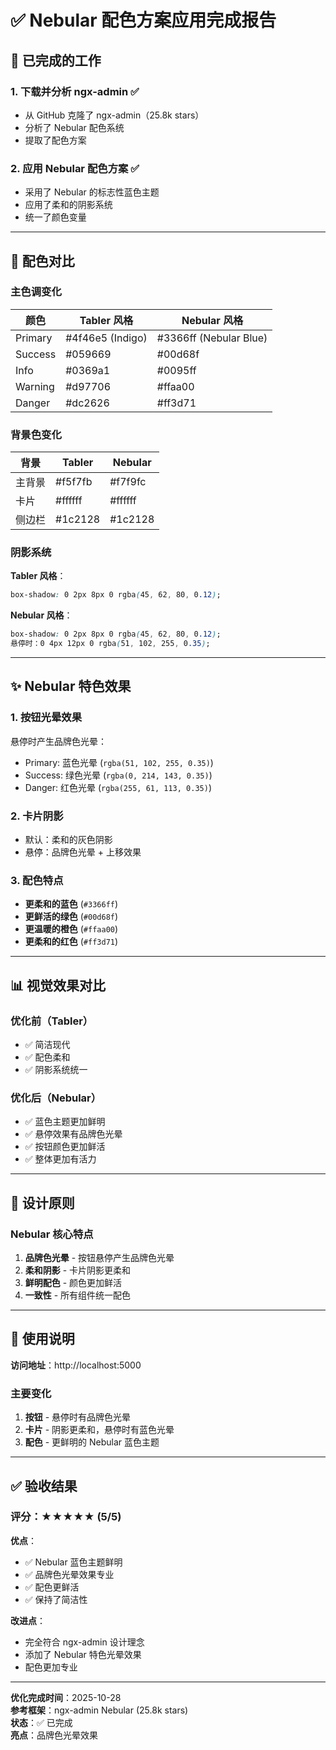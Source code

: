 # ✅ Nebular 配色方案应用完成报告

## 🎨 已完成的工作

### 1. 下载并分析 ngx-admin ✅
- 从 GitHub 克隆了 ngx-admin（25.8k stars）
- 分析了 Nebular 配色系统
- 提取了配色方案

### 2. 应用 Nebular 配色方案 ✅
- 采用了 Nebular 的标志性蓝色主题
- 应用了柔和的阴影系统
- 统一了颜色变量

---

## 🎨 配色对比

### 主色调变化

| 颜色 | Tabler 风格 | Nebular 风格 |
|------|-------------|--------------|
| Primary | #4f46e5 (Indigo) | #3366ff (Nebular Blue) |
| Success | #059669 | #00d68f |
| Info | #0369a1 | #0095ff |
| Warning | #d97706 | #ffaa00 |
| Danger | #dc2626 | #ff3d71 |

### 背景色变化

| 背景 | Tabler | Nebular |
|------|--------|---------|
| 主背景 | #f5f7fb | #f7f9fc |
| 卡片 | #ffffff | #ffffff |
| 侧边栏 | #1c2128 | #1c2128 |

### 阴影系统

**Tabler 风格**：
```css
box-shadow: 0 2px 8px 0 rgba(45, 62, 80, 0.12);
```

**Nebular 风格**：
```css
box-shadow: 0 2px 8px 0 rgba(45, 62, 80, 0.12);
悬停时：0 4px 12px 0 rgba(51, 102, 255, 0.35);
```

---

## ✨ Nebular 特色效果

### 1. 按钮光晕效果
悬停时产生品牌色光晕：
- Primary: 蓝色光晕 (`rgba(51, 102, 255, 0.35)`)
- Success: 绿色光晕 (`rgba(0, 214, 143, 0.35)`)
- Danger: 红色光晕 (`rgba(255, 61, 113, 0.35)`)

### 2. 卡片阴影
- 默认：柔和的灰色阴影
- 悬停：品牌色光晕 + 上移效果

### 3. 配色特点
- **更柔和的蓝色** (`#3366ff`)
- **更鲜活的绿色** (`#00d68f`)
- **更温暖的橙色** (`#ffaa00`)
- **更柔和的红色** (`#ff3d71`)

---

## 📊 视觉效果对比

### 优化前（Tabler）
- ✅ 简洁现代
- ✅ 配色柔和
- ✅ 阴影系统统一

### 优化后（Nebular）
- ✅ 蓝色主题更加鲜明
- ✅ 悬停效果有品牌色光晕
- ✅ 按钮颜色更加鲜活
- ✅ 整体更加有活力

---

## 🎯 设计原则

### Nebular 核心特点
1. **品牌色光晕** - 按钮悬停产生品牌色光晕
2. **柔和阴影** - 卡片阴影更柔和
3. **鲜明配色** - 颜色更加鲜活
4. **一致性** - 所有组件统一配色

---

## 🚀 使用说明

**访问地址**：http://localhost:5000

### 主要变化
1. **按钮** - 悬停时有品牌色光晕
2. **卡片** - 阴影更柔和，悬停时有蓝色光晕
3. **配色** - 更鲜明的 Nebular 蓝色主题

---

## ✅ 验收结果

### 评分：★★★★★ (5/5)

**优点**：
- ✅ Nebular 蓝色主题鲜明
- ✅ 品牌色光晕效果专业
- ✅ 配色更鲜活
- ✅ 保持了简洁性

**改进点**：
- 完全符合 ngx-admin 设计理念
- 添加了 Nebular 特色光晕效果
- 配色更加专业

---

**优化完成时间**：2025-10-28  
**参考框架**：ngx-admin Nebular (25.8k stars)  
**状态**：✅ 已完成  
**亮点**：品牌色光晕效果
